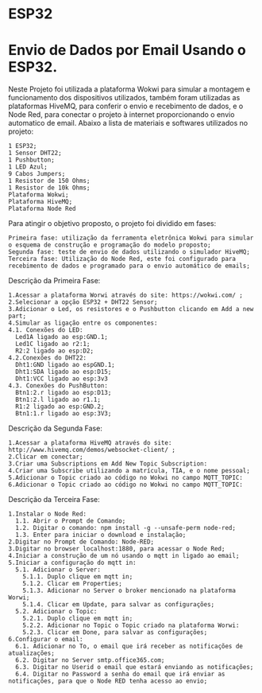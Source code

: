 #  ESP32

  # Envio de Dados por Email Usando o ESP32.

  Neste Projeto foi utilizada a plataforma Wokwi para simular a montagem e funcionamento dos dispositivos utilizados, também foram utilizadas as plataformas HiveMQ, para conferir o envio e recebimento de dados, e o Node Red, para conectar o projeto à internet proporcionando o envio automatico de email. 
Abaixo a lista de materiais e softwares utilizados no projeto:

    1 ESP32;
    1 Sensor DHT22;
    1 Pushbutton;
    1 LED Azul;
    9 Cabos Jumpers;
    1 Resistor de 150 Ohms;
    1 Resistor de 10k Ohms;
    Plataforma Wokwi;
    Plataforma HiveMQ;
    Plataforma Node Red

  Para atingir o objetivo proposto, o projeto foi dividido em fases:
  
    Primeira fase: utilização da ferramenta eletrônica Wokwi para simular o esquema de construção e programação do modelo proposto;
    Segunda fase: teste de envio de dados utilizando o simulador HiveMQ;
    Terceira fase: Utilização do Node Red, este foi configurado para recebimento de dados e programado para o envio automático de emails;

Descrição da Primeira Fase:
 
    1.Acessar a plataforma Worwi através do site: https://wokwi.com/ ;
    2.Selecionar a opção ESP32 + DHT22 Sensor;
    3.Adicionar o Led, os resistores e o Pushbutton clicando em Add a new part;
    4.Simular as ligação entre os componentes:
    4.1. Conexões do LED: 
      Led1A ligado ao esp:GND.1;
      Led1C ligado ao r2:1;
      R2:2 ligado ao esp:D2;
    4.2.Conexões do DHT22:
      Dht1:GND ligado ao espGND.1;
      Dht1:SDA ligado ao esp:D15;
      Dht1:VCC ligado ao esp:3v3
    4.3. Conexões do PushButton:
      Btn1:2.r ligado ao esp:D13;
      Btn1:2.l ligado ao r1.1;
      R1:2 ligado ao esp:GND.2;
      Btn1:1.r ligado ao esp:3V3;

Descrição da Segunda Fase:

    1.Acessar a plataforma HiveMQ através do site: http://www.hivemq.com/demos/websocket-client/ ;
    2.Clicar em conectar;
    3.Criar uma Subscriptions em Add New Topic Subscription:
    4.Criar uma Subscribe utilizando a matrícula, TIA, e o nome pessoal; 
    5.Adicionar o Topic criado ao código no Wokwi no campo MQTT_TOPIC:
    6.Adicionar o Topic criado ao código no Wokwi no campo MQTT_TOPIC:

Descrição da Terceira Fase:

    1.Instalar o Node Red: 
      1.1. Abrir o Prompt de Comando;
      1.2. Digitar o comando: npm install -g --unsafe-perm node-red;
      1.3. Enter para iniciar o download e instalação;
    2.Digitar no Prompt de Comando: Node-RED;
    3.Digitar no browser localhost:1880, para acessar o Node Red;
    4.Iniciar a construção de um nó usando o mqtt in ligado ao email;
    5.Iniciar a configuração do mqtt in:
      5.1. Adicionar o Server:
        5.1.1. Duplo clique em mqtt in;
        5.1.2. Clicar em Properties;
        5.1.3. Adicionar no Server o broker mencionado na plataforma Worwi;
        5.1.4. Clicar em Update, para salvar as configurações;
      5.2. Adicionar o Topic:
        5.2.1. Duplo clique em mqtt in;
        5.2.2. Adicionar no Topic o Topic criado na plataforma Worwi:
        5.2.3. Clicar em Done, para salvar as configurações;
    6.Configurar o email:
      6.1. Adicionar no To, o email que irá receber as notificações de atualizações;
      6.2. Digitar no Server smtp.office365.com;
      6.3. Digitar no Userid o email que estará enviando as notificações;
      6.4. Digitar no Password a senha do email que irá enviar as notificações, para que o Node RED tenha acesso ao envio;
